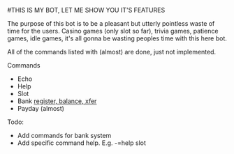 #THIS IS MY BOT, LET ME SHOW YOU IT'S FEATURES

The purpose of this bot is to be a pleasant but utterly pointless waste of time for the users. Casino games (only slot so far), trivia games, patience games, idle games, it's all gonna be wasting peoples time with this here bot.

All of the commands listed with (almost) are done, just not implemented. 


Commands

* Echo
* Help
* Slot
* Bank [register, balance, xfer](almost)
* Payday (almost)


Todo:
	
* Add commands for bank system
* Add specific command help. E.g. -=help slot